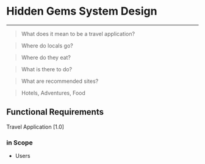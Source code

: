 # Hidden Gems System Design

---

> What does it mean to be a travel application?

> Where do locals go?

> Where do they eat?

> What is there to do?

> What are recommended sites?

> Hotels, Adventures, Food

## Functional Requirements

Travel Application [1.0]

### in Scope

- Users
